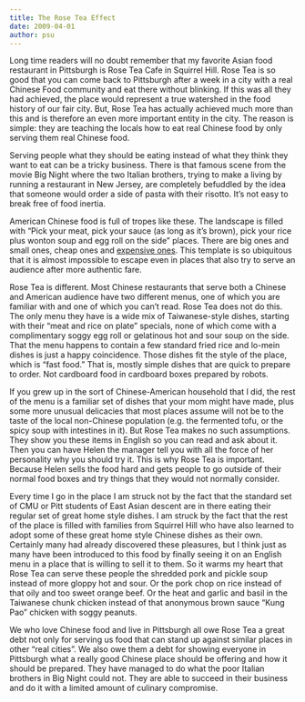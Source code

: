 ```yaml
---
title: The Rose Tea Effect
date: 2009-04-01
author: psu
---
```


Long time readers will no doubt remember that my favorite Asian food restaurant in Pittsburgh is Rose Tea Cafe in Squirrel Hill. Rose Tea is so good that you can come back to Pittsburgh after a week in a city with a real Chinese Food community and eat there without blinking. If this was all they had achieved, the place would represent a true watershed in the food history of our fair city. But, Rose Tea has actually achieved much more than this and is therefore an even more important entity in the city. The reason is simple: they are teaching the locals how to eat real Chinese food by only serving them real Chinese food.

Serving people what they should be eating instead of what they think they want to eat can be a tricky business. There is that famous scene from the movie Big Night where the two Italian brothers, trying to make a living by running a restaurant in New Jersey, are completely befuddled by the idea that someone would order a side of pasta with their risotto. It’s not easy to break free of food inertia.

American Chinese food is full of tropes like these. The landscape is filled with “Pick your meat, pick your sauce (as long as it’s brown), pick your rice plus wonton soup and egg roll on the side” places. There are big ones and small ones, cheap ones and <a href="http://mutable-states.com/pf-changs-why-its-evil.html">expensive ones</a>. This template is so ubiquitous that it is almost impossible to escape even in places that also try to serve an audience after more authentic fare.

Rose Tea is different. Most Chinese restaurants that serve both a Chinese and American audience have two different menus, one of which you are familiar with and one of which you can’t read. Rose Tea does not do this. The only menu they have is a wide mix of Taiwanese-style dishes, starting with their “meat and rice on plate” specials, none of which come with a complimentary soggy egg roll or gelatinous hot and sour soup on the side. That the menu happens to contain a few standard fried rice and lo-mein dishes is just a happy coincidence. Those dishes fit the style of the place, which is “fast food.” That is, mostly simple dishes that are quick to prepare to order. Not cardboard food in cardboard boxes prepared by robots.

If you grew up in the sort of Chinese-American household that I did, the rest of the menu is a familiar set of dishes that your mom might have made, plus some more unusual delicacies that most places assume will not be to the taste of the local non-Chinese population (e.g. the fermented tofu, or the spicy soup with intestines in it). But Rose Tea makes no such assumptions. They show you these items in English so you can read and ask about it. Then you can have Helen the manager tell you with all the force of her personality why you should try it. This is why Rose Tea is important. Because Helen sells the food hard and gets people to go outside of their normal food boxes and try things that they would not normally consider.

Every time I go in the place I am struck not by the fact that the standard set of CMU or Pitt students of East Asian descent are in there eating their regular set of great home style dishes. I am struck by the fact that the rest of the place is filled with families from Squirrel Hill who have also learned to adopt some of these great home style Chinese dishes as their own. Certainly many had already discovered these pleasures, but I think just as many have been introduced to this food by finally seeing it on an English menu in a place that is willing to sell it to them. So it warms my heart that Rose Tea can serve these people the shredded pork and pickle soup instead of more gloppy hot and sour. Or the pork chop on rice instead of that oily and too sweet orange beef. Or the heat and garlic and basil in the Taiwanese chunk chicken instead of that anonymous brown sauce “Kung Pao” chicken with soggy peanuts.

We who love Chinese food and live in Pittsburgh all owe Rose Tea a great debt not only for serving us food that can stand up against similar places in other “real cities”. We also owe them a debt for showing everyone in Pittsburgh what a really good Chinese place should be offering and how it should be prepared. They have managed to do what the poor Italian brothers in Big Night could not. They are able to succeed in their business and do it with a limited amount of culinary compromise.